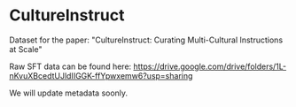 # CultureInstruct
Dataset for the paper: "CultureInstruct: Curating Multi-Cultural Instructions at Scale"

Raw SFT data can be found here:
https://drive.google.com/drive/folders/1L-nKvuXBcedtUJldIIGGK-ffYpwxemw6?usp=sharing

We will update metadata soonly.
